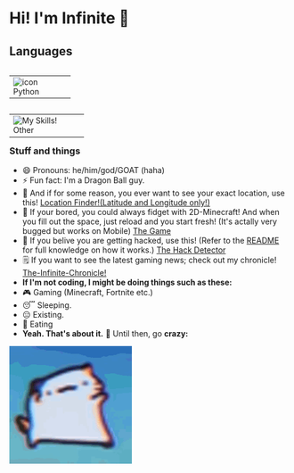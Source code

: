 
# Hi! I'm Infinite 👋


## Languages
<table align="left">
    <td align="left" width="96">
      <img src="https://techstack-generator.vercel.app/python-icon.svg" alt="icon" width="65" height="65" /><br>Python
    </td>
  </tr>
    <table align="left">
        <td align="left" width="120">
<img 
src="https://camo.githubusercontent.com/eeb44441a504381a27bb2273f4d3c7b28f26f045843fd6ecfa83172fb99a1eb1/68747470733a2f2f736b696c6c69636f6e732e6465762f69636f6e733f693d6a732c68746d6c2c6373732c7761736d" alt="My Skills"/>!
    <br>Other
</td>
</tr>
</table>

### Stuff and things
- 😄 Pronouns: he/him/god/GOAT (haha)
-  ⚡ Fun fact: I'm a Dragon Ball guy.
- 🧠 And if for some reason, you ever want to see your exact location, use this! [Location Finder!(Latitude and Longitude only!)](https://infinitexlks.github.io/FindYourLocation/)
- 🍿 If your bored, you could always fidget with 2D-Minecraft! And when you fill out the space, just reload and you start fresh! (It's actally very bugged but works on Mobile) [The Game](https://infinitexlks.github.io/2D-Minecraft/)
- 🐍 If you belive you are getting hacked, use this! (Refer to the [README](https://github.com/eternalxlks/HackDetector) for full knowledge on how it works.) [The Hack Detector](https://infinitexlks.github.io/HackDetector/)
- 🗒️ If you want to see the latest gaming news; check out my chronicle! [The-Infinite-Chronicle!](https://infinitexlks.github.io/The-infinite-Chronicle/)
- <strong>If I'm not coding, I might be doing things such as these:</strong>
- 🎮 Gaming (Minecraft, Fortnite etc.)
- 😴 Sleeping.
- 😑 Existing.
- 🥘 Eating
- <strong>Yeah. That's about it.</strong>
 🤯 Until then, go <strong>crazy:</strong>
 <img src="https://github.com/eternalxlks/eternalxlks/blob/main/dancing-cat-dance.gif?raw=true" alt="dancing-cat-dance.gif"/>


